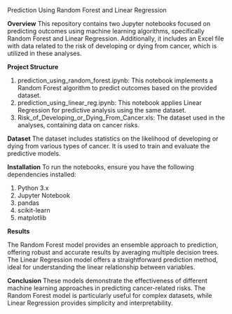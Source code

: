 Prediction Using Random Forest and Linear Regression

**Overview**
This repository contains two Jupyter notebooks focused on predicting outcomes using machine learning algorithms, specifically Random Forest and Linear Regression. Additionally, it includes an Excel file with data related to the risk of developing or dying from cancer, which is utilized in these analyses.

**Project Structure**
1. prediction_using_random_forest.ipynb: This notebook implements a Random Forest algorithm to predict outcomes based on the provided dataset.
2. prediction_using_linear_reg.ipynb: This notebook applies Linear Regression for predictive analysis using the same dataset.
3. Risk_of_Developing_or_Dying_From_Cancer.xls: The dataset used in the analyses, containing data on cancer risks.
   
**Dataset**
The dataset includes statistics on the likelihood of developing or dying from various types of cancer. It is used to train and evaluate the predictive models.

**Installation**
To run the notebooks, ensure you have the following dependencies installed:

1. Python 3.x
2. Jupyter Notebook
3. pandas
4. scikit-learn
5. matplotlib 

**Results**

The Random Forest model provides an ensemble approach to prediction, offering robust and accurate results by averaging multiple decision trees.
The Linear Regression model offers a straightforward prediction method, ideal for understanding the linear relationship between variables.

**Conclusion**
These models demonstrate the effectiveness of different machine learning approaches in predicting cancer-related risks. The Random Forest model is particularly useful for complex datasets, while Linear Regression provides simplicity and interpretability.

